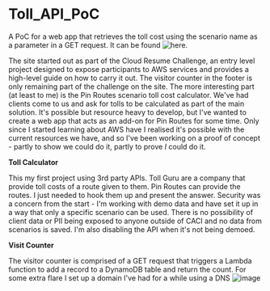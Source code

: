 # Toll_API_PoC
A PoC for a web app that retrieves the toll cost using the scenario name as a parameter in a GET request. It can be found ![here](https://www.wharding.com). 

The site started out as part of the Cloud Resume Challenge, an entry level project designed to expose participants to AWS services and provides a high-level guide on how to carry it out. The visitor counter in the footer is only remaining part of the challenge on the site. The more interesting part (at least to me) is the Pin Routes scenario toll cost calculator. We've had clients come to us and ask for tolls to be calculated as part of the main solution. It's possible but resource heavy to develop, but I've wanted to create a web app that acts as an add-on for Pin Routes for some time. Only since I started learning about AWS have I realised it's possible with the current resources we have, and so I've been working on a proof of concept - partly to show we could do it, partly to prove _I_ could do it.

**Toll Calculator**

This my first project using 3rd party APIs. Toll Guru are a company that provide toll costs of a route given to them. Pin Routes can provide the routes. I just needed to hook them up and present the answer. Security was a concern from the start - I'm working with demo data and have set it up in a way that only a specific scenario can be used. There is no possibility of client data or PII being exposed to anyone outside of CACI and no data from scenarios is saved. I'm also disabling the API when it's not being demoed.




**Visit Counter**

The visitor counter is comprised of a GET request that triggers a Lambda function to add a record to a DynamoDB table and return the count. For some extra flare I set up a domain I've had for a while using a DNS 
![image](https://github.com/WillRHarding/Toll_API_PoC/assets/138053790/f8d49e11-84aa-4423-ad9a-36d816d1a65c)

